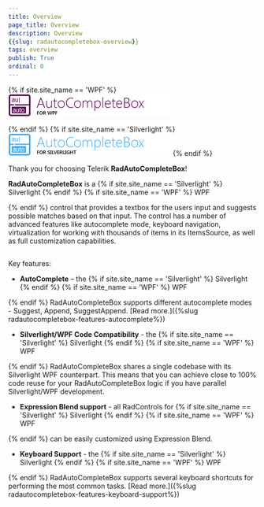 ```yaml
---
title: Overview
page_title: Overview
description: Overview
{{slug: radautocompletebox-overview}}
tags: overview
publish: True
ordinal: 0
---
```




  {% if site.site_name == 'WPF' %}
![radautocompletebox-overview-WPF](images/radautocompletebox-overview-WPF.png)

 {% endif %}
  {% if site.site_name == 'Silverlight' %}
![radautocompletebox-overview-SL](images/radautocompletebox-overview-SL.png)
 {% endif %}

Thank you for choosing Telerik __RadAutoCompleteBox__!

__RadAutoCompleteBox__ is a 
  {% if site.site_name == 'Silverlight' %}
Silverlight
 {% endif %}
  {% if site.site_name == 'WPF' %}
WPF

 {% endif %} control that provides a textbox for the users input and suggests possible matches based on that input. The control has a number of advanced features like autocomplete mode, keyboard navigation, virtualization for working with thousands of items in its ItemsSource, as well as full customization capabilities.

## 

Key features:

* __AutoComplete__ – the 
  {% if site.site_name == 'Silverlight' %}
Silverlight
 {% endif %}
  {% if site.site_name == 'WPF' %}
WPF

 {% endif %} RadAutoCompleteBox supports different autocomplete modes - Suggest, Append, SuggestAppend. [Read more.]({%slug radautocompletebox-features-autocomplete%})

* __Silverlight/WPF Code Compatibility__ - the 
  {% if site.site_name == 'Silverlight' %}
Silverlight
 {% endif %}
  {% if site.site_name == 'WPF' %}
WPF

 {% endif %} RadAutoCompleteBox shares a single codebase with its Silverlight WPF counterpart. This means that you can achieve close to 100% code reuse for your RadAutoCompleteBox logic if you have parallel Silverlight/WPF development.

* __Expression Blend support__ - all RadControls for 
  {% if site.site_name == 'Silverlight' %}
Silverlight
 {% endif %}
  {% if site.site_name == 'WPF' %}
WPF

 {% endif %} can be easily customized using Expression Blend.

* __Keyboard Support__ - the 
  {% if site.site_name == 'Silverlight' %}
Silverlight
 {% endif %}
  {% if site.site_name == 'WPF' %}
WPF

 {% endif %} RadAutoCompleteBox supports several keyboard shortcuts for performing the most common tasks. [Read more.]({%slug radautocompletebox-features-keyboard-support%})
